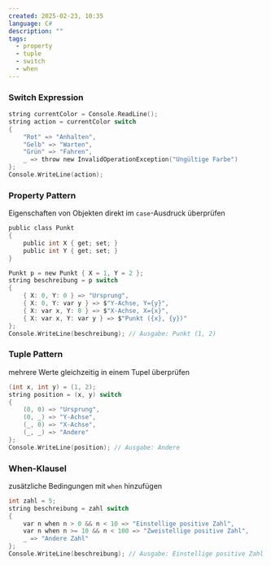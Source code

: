 ```yaml
---
created: 2025-02-23, 10:35
language: C#
description: ""
tags:
  - property
  - tuple
  - switch
  - when
---
```

### Switch Expression

```c
string currentColor = Console.ReadLine();
string action = currentColor switch
{
    "Rot" => "Anhalten",
    "Gelb" => "Warten",
    "Grün" => "Fahren",
    _ => throw new InvalidOperationException("Ungültige Farbe")
};
Console.WriteLine(action);
```

### Property Pattern
Eigenschaften von Objekten direkt im `case`-Ausdruck überprüfen

```c
public class Punkt
{
    public int X { get; set; }
    public int Y { get; set; }
}

Punkt p = new Punkt { X = 1, Y = 2 };
string beschreibung = p switch
{
    { X: 0, Y: 0 } => "Ursprung",
    { X: 0, Y: var y } => $"Y-Achse, Y={y}",
    { X: var x, Y: 0 } => $"X-Achse, X={x}",
    { X: var x, Y: var y } => $"Punkt ({x}, {y})"
};
Console.WriteLine(beschreibung); // Ausgabe: Punkt (1, 2)
```

### Tuple Pattern
mehrere Werte gleichzeitig in einem Tupel überprüfen

```c
(int x, int y) = (1, 2);
string position = (x, y) switch
{
    (0, 0) => "Ursprung",
    (0, _) => "Y-Achse",
    (_, 0) => "X-Achse",
    (_, _) => "Andere"
};
Console.WriteLine(position); // Ausgabe: Andere
```

### When-Klausel
zusätzliche Bedingungen mit `when` hinzufügen

```c
int zahl = 5;
string beschreibung = zahl switch
{
    var n when n > 0 && n < 10 => "Einstellige positive Zahl",
    var n when n >= 10 && n < 100 => "Zweistellige positive Zahl",
    _ => "Andere Zahl"
};
Console.WriteLine(beschreibung); // Ausgabe: Einstellige positive Zahl
```
